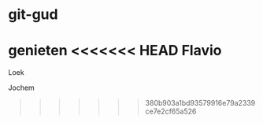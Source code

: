 # git-gud

genieten
<<<<<<< HEAD
Flavio
=======
Loek

Jochem
>>>>>>> 380b903a1bd93579916e79a2339ce7e2cf65a526
